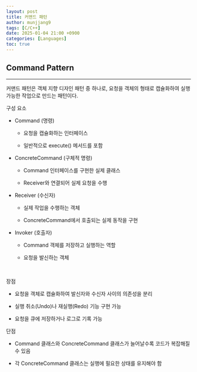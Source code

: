 ```yaml
---
layout: post
title: 커맨드 패턴
author: munjjang9
tags: [C/C++]
date: 2025-01-04 21:00 +0900
categories: [Languages]
toc: true
---
```


## Command Pattern
---
커맨드 패턴은 객체 지향 디자인 패턴 중 하나로, 요청을 객체의 형태로 캡슐화하여 실행 가능한 작업으로 만드는 패턴이다.

구성 요소

- Command (명령)

    - 요청을 캡슐화하는 인터페이스

    - 일반적으로 execute() 메서드를 포함

- ConcreteCommand (구체적 명령)

    - Command 인터페이스를 구현한 실제 클래스

    - Receiver와 연결되어 실제 요청을 수행

- Receiver (수신자)

    - 실제 작업을 수행하는 객체

    - ConcreteCommand에서 호출되는 실제 동작을 구현

- Invoker (호출자)

    - Command 객체를 저장하고 실행하는 역할

    - 요청을 발신하는 객체

<br>

장점

- 요청을 객체로 캡슐화하여 발신자와 수신자 사이의 의존성을 분리

- 실행 취소(Undo)나 재실행(Redo) 기능 구현 가능

- 요청을 큐에 저장하거나 로그로 기록 가능

단점

- Command 클래스와 ConcreteCommand 클래스가 늘어날수록 코드가 복잡해질 수 있음

- 각 ConcreteCommand 클래스는 실행에 필요한 상태를 유지해야 함